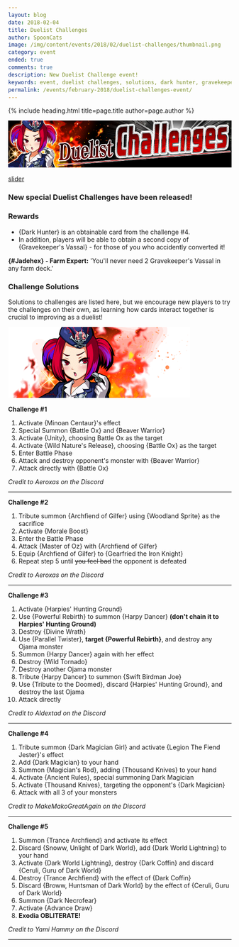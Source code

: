 ```yaml
---
layout: blog
date: 2018-02-04
title: Duelist Challenges
author: SpoonCats
image: /img/content/events/2018/02/duelist-challenges/thumbnail.png
category: event
ended: true
comments: true
description: New Duelist Challenge event!
keywords: event, duelist challenges, solutions, dark hunter, gravekeeper's vassal
permalink: /events/february-2018/duelist-challenges-event/
---
```


{% include heading.html title=page.title author=page.author %}

![banner](/img/content/events/2018/02/duelist-challenges/banner.png)

[slider](/img/content/events/2018/02/duelist-challenges/slider.jpg)

### New special Duelist Challenges have been released!

### Rewards
- {Dark Hunter} is an obtainable card from the challenge #4.
- In addition, players will be able to obtain a second copy of {Gravekeeper's Vassal} - for those of you who accidently converted it!

**{#Jadehex} - Farm Expert:** 'You'll never need 2 Gravekeeper's Vassal in any farm deck.'

### Challenge Solutions
Solutions to challenges are listed here, but we encourage new players to try the challenges on their own, as learning how cards interact together is crucial to improving as a duelist!

![image](/img/content/events/2018/02/duelist-challenges/body-image.png)

**Challenge #1**
1. Activate {Minoan Centaur}'s effect
2. Special Summon {Battle Ox} and {Beaver Warrior}
3. Activate {Unity}, choosing Battle Ox as the target
4. Activate {Wild Nature's Release}, choosing {Battle Ox} as the target
5. Enter Battle Phase
6. Attack and destroy opponent's monster with {Beaver Warrior}
7. Attack directly with {Battle Ox}

*Credit to Aeroxas on the Discord*

---

**Challenge #2**
1. Tribute summon {Archfiend of Gilfer} using {Woodland Sprite} as the sacrifice
2. Activate {Morale Boost}
3. Enter the Battle Phase
4. Attack {Master of Oz} with {Archfiend of Gilfer}
5. Equip {Archfiend of Gilfer} to {Gearfried the Iron Knight}
6. Repeat step 5 until ~~you feel bad~~ the opponent is defeated

*Credit to Aeroxas on the Discord* 

---

**Challenge #3**
1. Activate {Harpies' Hunting Ground}
2. Use {Powerful Rebirth} to summon {Harpy Dancer} **(don't chain it to Harpies' Hunting Ground)**
3. Destroy {Divine Wrath}
4. Use {Parallel Twister}, **target {Powerful Rebirth}**, and destroy any Ojama monster
5. Summon {Harpy Dancer} again with her effect
6. Destroy {Wild Tornado}
7. Destroy another Ojama monster
8. Tribute {Harpy Dancer} to summon {Swift Birdman Joe}
9. Use {Tribute to the Doomed}, discard {Harpies' Hunting Ground}, and destroy the last Ojama
10. Attack directly

*Credit to Aldextad on the Discord*

---

**Challenge #4**
 1. Tribute summon {Dark Magician Girl} and activate {Legion The Fiend Jester}'s effect
2. Add {Dark Magician} to your hand
3. Summon {Magician's Rod}, adding {Thousand Knives} to your hand
4. Activate {Ancient Rules}, special summoning Dark Magician
5. Activate {Thousand Knives}, targeting the opponent's {Dark Magician}
6. Attack with all 3 of your monsters

*Credit to MakeMakoGreatAgain on the Discord*

---

**Challenge #5**
1. Summon {Trance Archfiend} and activate its effect
2. Discard {Snoww, Unlight of Dark World}, add {Dark World Lightning} to your hand
3. Activate {Dark World Lightning}, destroy {Dark Coffin} and discard {Ceruli, Guru of Dark World}
4. Destroy {Trance Archfiend} with the effect of {Dark Coffin}
5. Discard {Broww, Huntsman of Dark World} by the effect of {Ceruli, Guru of Dark World}
6. Summon {Dark Necrofear}
7. Activate {Advance Draw}
8. **Exodia OBLITERATE!**

*Credit to Yami Hammy on the Discord*
  
---